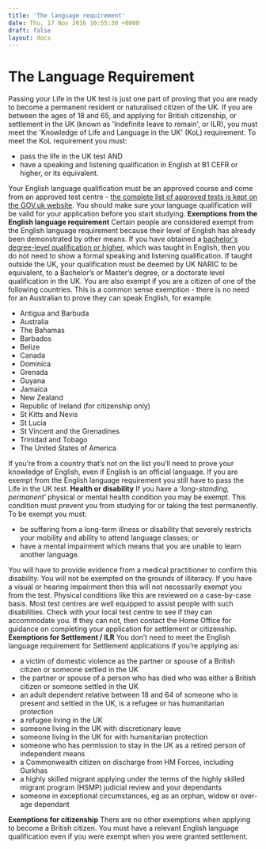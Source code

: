 ```yaml
---
title: 'The language requirement'
date: Thu, 17 Nov 2016 10:55:30 +0000
draft: false
layout: docs
---
```


The Language Requirement
========================

Passing your Life in the UK test is just one part of proving that you are ready to become a permanent resident or naturalised citizen of the UK. If you are between the ages of 18 and 65, and applying for British citizenship, or settlement in the UK (known as 'Indefinite leave to remain', or ILR), you must meet the 'Knowledge of Life and Language in the UK' (KoL) requirement. To meet the KoL requirement you must:

*   pass the life in the UK test AND
*   have a speaking and listening qualification in English at B1 CEFR or higher, or its equivalent.

Your English language qualification must be an approved course and come from an approved test centre - [the complete list of approved tests is kept on the GOV.uk website](https://www.gov.uk/government/publications/guidance-on-applying-for-uk-visa-approved-english-language-tests). You should make sure your language qualification will be valid for your application before you start studying. **Exemptions from the English language requirement** Certain people are considered exempt from the English language requirement because their level of English has already been demonstrated by other means. If you have obtained a [bachelor's degree-level qualification or higher](https://www.gov.uk/english-language/degrees-in-english), which was taught in English, then you do not need to show a formal speaking and listening qualification. If taught outside the UK, your qualification must be deemed by UK NARIC to be equivalent, to a Bachelor’s or Master’s degree, or a doctorate level qualification in the UK. You are also exempt if you are a citizen of one of the following countries. This is a common sense exemption - there is no need for an Australian to prove they can speak English, for example.

*   Antigua and Barbuda
*   Australia
*   The Bahamas
*   Barbados
*   Belize
*   Canada
*   Dominica
*   Grenada
*   Guyana
*   Jamaica
*   New Zealand
*   Republic of Ireland (for citizenship only)
*   St Kitts and Nevis
*   St Lucia
*   St Vincent and the Grenadines
*   Trinidad and Tobago
*   The United States of America

If you’re from a country that’s not on the list you’ll need to prove your knowledge of English, even if English is an official language. If you are exempt from the English language requirement you still have to pass the Life in the UK test. **Health or disability** If you have a ‘_long-standing, permanent_’ physical or mental health condition you may be exempt. This condition must prevent you from studying for or taking the test permanently. To be exempt you must:

*   be suffering from a long-term illness or disability that severely restricts your mobility and ability to attend language classes; or
*   have a mental impairment which means that you are unable to learn another language.

You will have to provide evidence from a medical practitioner to confirm this disability. You will not be exempted on the grounds of illiteracy. If you have a visual or hearing impairment then this will not necessarily exempt you from the test. Physical conditions like this are reviewed on a case-by-case basis. Most test centres are well equipped to assist people with such disabilities. Check with your local test centre to see if they can accommodate you. If they can not, then contact the Home Office for guidance on completing your application for settlement or citizenship. **Exemptions for Settlement / ILR** You don’t need to meet the English language requirement for Settlement applications if you’re applying as:

*   a victim of domestic violence as the partner or spouse of a British citizen or someone settled in the UK
*   the partner or spouse of a person who has died who was either a British citizen or someone settled in the UK
*   an adult dependent relative between 18 and 64 of someone who is present and settled in the UK, is a refugee or has humanitarian protection
*   a refugee living in the UK
*   someone living in the UK with discretionary leave
*   someone living in the UK for with humanitarian protection
*   someone who has permission to stay in the UK as a retired person of independent means
*   a Commonwealth citizen on discharge from HM Forces, including Gurkhas
*   a highly skilled migrant applying under the terms of the highly skilled migrant program (HSMP) judicial review and your dependants
*   someone in exceptional circumstances, eg as an orphan, widow or over-age dependant

**Exemptions for citizenship** There are no other exemptions when applying to become a British citizen. You must have a relevant English language qualification even if you were exempt when you were granted settlement.